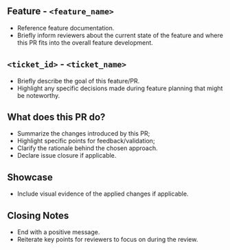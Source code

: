 ## Feature - `<feature_name>`
- Reference feature documentation.
- Briefly inform reviewers about the current state of the feature and where this PR fits into the overall feature development.

## `<ticket_id>` - `<ticket_name>`
- Briefly describe the goal of this feature/PR.
- Highlight any specific decisions made during feature planning that might be noteworthy.

## What does this PR do?
- Summarize the changes introduced by this PR;
- Highlight specific points for feedback/validation;
- Clarify the rationale behind the chosen approach.
- Declare issue closure if applicable.

## Showcase
- Include visual evidence of the applied changes if applicable.

## Closing Notes
- End with a positive message.
- Reiterate key points for reviewers to focus on during the review.